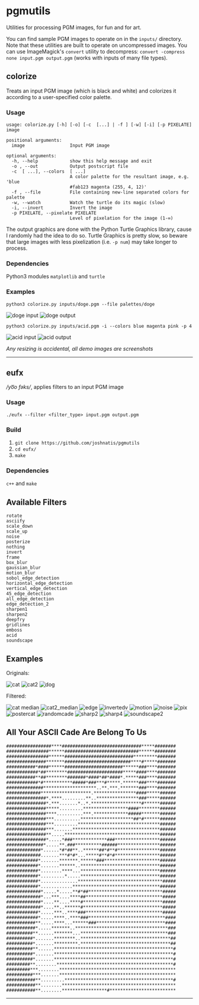 # pgmutils
Utilities for processing PGM images, for fun and for art.

You can find sample PGM images to operate on in the `inputs/` directory. Note that these utilities are built to operate on uncompressed images. You can use ImageMagick's `convert` utility to decompress: `convert -compress none input.pgm output.pgm` (works with inputs of many file types).

## colorize
Treats an input PGM image (which is black and white) and colorizes it according to a user-specified color palette.

### Usage
```
usage: colorize.py [-h] [-o] [-c  [...] | -f ] [-w] [-i] [-p PIXELATE] image

positional arguments:
  image                 Input PGM image

optional arguments:
  -h, --help            show this help message and exit
  -o , --out            Output postscript file
  -c  [ ...], --colors  [ ...]
                        A color palette for the resultant image, e.g. 'blue
                        #fab123 magenta (255, 4, 12)'
  -f , --file           File containing new-line separated colors for palette
  -w, --watch           Watch the turtle do its magic (slow)
  -i, --invert          Invert the image
  -p PIXELATE, --pixelate PIXELATE
                        Level of pixelation for the image (1-∞)
```

The output graphics are done with the Python Turtle Graphics library, cause I randomly had the idea to do so. Turtle Graphics is pretty slow, so beware that large images with less pixelization (i.e. `-p num`) may take longer to process.

### Dependencies

Python3 modules `matplotlib` and `turtle`

### Examples

`python3 colorize.py inputs/doge.pgm --file palettes/doge`

![doge input](demo_assets/doge_bw.jpg)
![doge output](colorize/outputs/doge_colorized.jpg)

`python3 colorize.py inputs/acid.pgm -i --colors blue magenta pink -p 4`

![acid input](demo_assets/acid_bw.jpg)
![acid output](colorize/outputs/acid_colorized.jpg)

*Any resizing is accidental, all demo images are screenshots*

---

## eufx
_/yo͞o fəks/_, applies filters to an input PGM image

### Usage
```
./eufx --filter <filter_type> input.pgm output.pgm
```

### Build
1. `git clone https://github.com/joshnatis/pgmutils`
2. `cd eufx/`
2. `make`

### Dependencies
`c++` and `make`
  
## Available Filters
```
rotate
asciify
scale_down
scale_up
noise
posterize
nothing
invert
frame
box_blur
gaussian_blur
motion_blur
sobol_edge_detection
horizontal_edge_detection
vertical_edge_detection
45_edge_detection
all_edge_detection
edge_detection_2
sharpen1
sharpen2
deepfry
gridlines
emboss
acid
soundscape
```

## Examples

Originals:

![cat](demo_assets/cat.jpg)
![cat2](demo_assets/cat2.jpg)
![dog](demo_assets/dog.jpg)

Filtered:

![cat median](eufx/outputs/cat_median.jpg)
![cat2_median](eufx/outputs/cat2_median.jpg)
![edge](eufx/outputs/edge.jpg)
![invertedv](eufx/outputs/invertedv.jpg)
![motion](eufx/outputs/motion.jpg)
![noise](eufx/outputs/noise.jpg)
![pix](eufx/outputs/pix.jpg)
![postercat](eufx/outputs/postercat.jpg)
![randomcade](eufx/outputs/randomcade.jpg)
![sharp2](eufx/outputs/sharp2.jpg)
![sharp4](eufx/outputs/sharp4.jpg)
![soundscape2](eufx/outputs/soundscape2.jpg)

## All Your ASCII Cade Are Belong To Us
```
#################****##############################*****########
################******############################******########
################******##########################*********#######
###############*******#########################****#*****#######
###########*####******######################******###****#######
############*##********#####################*****####****#######
###########**##********#######*####*##*####*.*****###****#######
############*#***********#####*###***#*****.******###****#######
##############********************..**.***.*******###****#######
#############*******************.****************####*****######
###############*.****.........**..****************###*****######
###############*.***.......*..*.*******************#******######
###############*****.........*****************####********######
###############****..........***.*************#####*******######
###############***..........********************##*#******######
###############***.........*******************************######
###############***.......*********************************######
###############**.....************************************######
###############*.....*###*************###*****************######
##############*.....**.###**********######****************######
#############*......*#*##**..******##*#**#****************######
#############.......***#*#*...*****#**#*#*****************######
############*.......*******.******###*********************######
############*.......******..******************************######
############*........****...******************************######
############*.........*.....******************************######
############*..............********************************#####
############*............*********************************######
#############*.....*.....**#*##****************************#####
#############*...***....****##*****************************#####
#############*....**....****#******************************#####
#############*....**..******#******************************#####
############*.....***..****###*****************************#####
############*.....****..****###*****************************####
###########**.....****...******###**************************####
###########*.....*******..***********************************###
##########**......*******...*********************************###
##########*.......********..**********************************##
##########*.......*********.**********************************##
##########**......*********************************************#
##########*.......*********************************************#
##########*.......*********************************************#
#########**........********************************************#
#########***........********************************************
##########***.......********************************************
###########**.........*****************************************#
###########**........*******************************************
###########**........*****************#*************************
```

---
